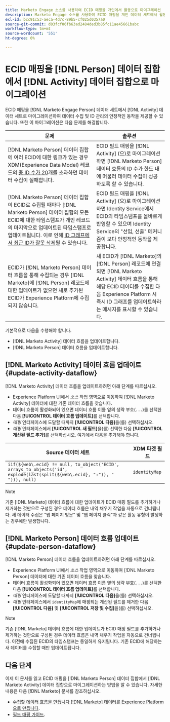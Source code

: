```yaml
---
title: Marketo Engage 소스를 사용하여 ECID 매핑을 개인에서 활동으로 마이그레이션
description: Marketo Engage 소스를 사용하여 ECID 매핑을 개인 데이터 세트에서 활동 데이터 세트로 마이그레이션하는 방법에 대해 알아봅니다.
exl-id: bcc91c53-aeca-4d7c-89b5-cf025d0357a0
source-git-commit: d03fcf06fb63ad2484ded3b85fc11ae45661babc
workflow-type: tm+mt
source-wordcount: '551'
ht-degree: 0%

---
```


# ECID 매핑을 [!DNL Person] 데이터 집합에서 [!DNL Activity] 데이터 집합으로 마이그레이션

ECID 매핑을 [!DNL Marketo Engage Person] 데이터 세트에서 [!DNL Activity] 데이터 세트로 마이그레이션하여 데이터 수집 및 ID 관리의 안정적인 동작을 제공할 수 있습니다. 또한 이 마이그레이션은 다음 문제를 해결합니다.

| 문제 | 솔루션 |
| --- | --- |
| [!DNL Marketo Person] 데이터 집합에 여러 ECID에 대한 링크가 있는 경우 XDM(Experience Data Model) 레코드의 [총 ID 수가 20](../../../../identity-service/guardrails.md)개를 초과하면 데이터 수집이 실패합니다. | ECID 필드 매핑을 [!DNL Activity] (으)로 마이그레이션하면 [!DNL Marketo Person] 데이터 흐름의 ID 수가 한도 내에 머물러 데이터 수집이 성공하도록 할 수 있습니다. |
| [!DNL Marketo Person] 데이터 집합이 ECID로 수집될 때마다 [!DNL Marketo Person] 데이터 집합의 모든 ECID에 대한 타임스탬프가 개인 레코드의 마지막으로 업데이트된 타임스탬프로 업데이트됩니다. 이로 인해 [ID 그래프에서 최근 ID가 잘못 삭제](../../../../identity-service/guardrails.md#understanding-the-deletion-logic-when-an-identity-graph-at-capacity-is-updated)될 수 있습니다. | ECID 필드 매핑을 [!DNL Activity] (으)로 마이그레이션하면 Identity Service에서 ECID의 타임스탬프를 올바르게 반영할 수 있으며 Identity Service의 &quot;선입, 선출&quot; 메커니즘이 보다 안정적인 동작을 제공합니다. |
| ECID가 [!DNL Marketo Person] 데이터 흐름을 통해 수집되는 경우 [!DNL Marketo]에 [!DNL Person] 레코드에 대한 업데이트가 없으면 새로 추가된 ECID가 Experience Platform에 수집되지 않습니다. | 새 ECID가 [!DNL Marketo]의 [!DNL Person] 레코드에 연결되면 [!DNL Marketo Activity] 데이터 흐름을 통해 해당 ECID 데이터를 수집한 다음 Experience Platform 시 즉시 ID 그래프를 업데이트하라는 메시지를 표시할 수 있습니다. |

기본적으로 다음을 수행해야 합니다.

* [!DNL Marketo Activity] 데이터 흐름을 업데이트합니다.
* [!DNL Marketo Person] 데이터 흐름을 업데이트합니다.

## [!DNL Marketo Activity] 데이터 흐름 업데이트 {#update-activity-dataflow}

[!DNL Marketo Activity] 데이터 흐름을 업데이트하려면 아래 단계를 따르십시오.

* Experience Platform UI에서 *소스* 작업 영역으로 이동하여 [!DNL Marketo Activity] 데이터에 대한 기존 데이터 흐름을 찾습니다.
* 데이터 흐름이 활성화되어 있으면 데이터 흐름 이름 옆의 생략 부호(`...`)를 선택한 다음 **[!UICONTROL 데이터 흐름 업데이트]**&#x200B;를 선택합니다.
* *매핑* 인터페이스에 도달할 때까지 **[!UICONTROL 다음]**&#x200B;을(를) 선택하십시오.
* *매핑* 인터페이스에서 **[!UICONTROL 새 필드]**&#x200B;을(를) 선택한 다음 **[!UICONTROL 계산된 필드 추가]**&#x200B;를 선택하십시오. 여기에서 다음을 추가해야 합니다.

| Source 데이터 세트 | XDM 타겟 필드 |
| --- | --- |
| `iif(${web\.ecid} != null, to_object('ECID', arrays_to_objects('id', explode(last(split(${web\.ecid}, ":")), " "))), null)` | `identityMap` |

>[!NOTE]
>
>기존 [!DNL Marketo] 데이터 흐름에 대한 업데이트가 ECID 매핑 필드를 추가하거나 제거하는 것만으로 구성된 경우 데이터 흐름은 내역 채우기 작업을 자동으로 건너뜁니다. 새 데이터 수집은 &quot;웹 페이지 방문&quot; 및 &quot;웹 페이지 클릭&quot;과 같은 활동 유형이 발생하는 경우에만 발생합니다.

## [!DNL Marketo Person] 데이터 흐름 업데이트 {#update-person-dataflow}

[!DNL Marketo Person] 데이터 흐름을 업데이트하려면 아래 단계를 따르십시오.

* Experience Platform UI에서 *소스* 작업 영역으로 이동하여 [!DNL Marketo Person] 데이터에 대한 기존 데이터 흐름을 찾습니다.
* 데이터 흐름이 활성화되어 있으면 데이터 흐름 이름 옆의 생략 부호(`...`)를 선택한 다음 **[!UICONTROL 데이터 흐름 업데이트]**&#x200B;를 선택합니다.
* *매핑* 인터페이스에 도달할 때까지 **[!UICONTROL 다음]**&#x200B;을(를) 선택하십시오.
* *매핑* 인터페이스에서 `identityMap`에 매핑되는 계산된 필드를 제거한 다음 **[!UICONTROL 다음]** 및 **[!UICONTROL 저장 및 수집]**&#x200B;을(를) 선택하십시오.

>[!NOTE]
>
>기존 [!DNL Marketo] 데이터 흐름에 대한 업데이트가 ECID 매핑 필드를 추가하거나 제거하는 것만으로 구성된 경우 데이터 흐름은 내역 채우기 작업을 자동으로 건너뜁니다. 이전에 수집된 ECID의 타임스탬프는 동일하게 유지됩니다. 기존 ECID에 해당하는 새 데이터를 수집할 때만 업데이트됩니다.

## 다음 단계

이제 이 문서를 읽고 ECID 매핑을 [!DNL Marketo Person] 데이터 집합에서 [!DNL Marketo Activity] 데이터 집합으로 마이그레이션하는 방법을 알 수 있습니다. 자세한 내용은 다음 [!DNL Marketo] 문서를 참조하십시오.

* [수집할 데이터 흐름을 만듭니다 [!DNL Marketo] 데이터를 Experience Platform으로 만듭니다](../../../tutorials/ui/create/adobe-applications/marketo.md).
* [필드 매핑 가이드](../mapping/marketo.md).
